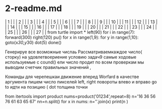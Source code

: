 # 2-readme.md
| 1 | |
| 2 | |
| 3 | |
| 4 | |
| 5 | |
| 6 | |
| 7 | |
| 8 | |
| 9 | |
| 10 | |
| 11 | |
| 12 | |
| 13 | |
| 14 | |
| 15 | |
| 16 | |
| 17 | |
| 18 | |
| 19 | |
| 20 | |
| 21 | |
| 22 | |
| 23 | |
| 24 | |
| 25 | |
| 26 | |
| 27 | |
from turtle import *
left(90)
for i in range(7):
    forward(300)
    right(120)
pu()
for x in range(1,9):
    for y in range(1,10):
        goto(x*30,y*30)
        dot(5)
done()

Генерируе все возможные числаь
Рассматриваемкаждое число( сторку) на удовлетвоериение условию задач9 самые ходовые используемые  с cound() 
ели число продит по всем проверкам мы выводим счетчик правильных значений , 

Команды для черепешкаи
  движение вперед Worfard в качестве аргумента пишем число пикселей 
  left, right  повороты влево и вправо
   go to  идти на позицию ( 
   dot толщина точки 
   
   from itertools import product
nums=product('01234',repeat=8)
n='16 36 56 76 61 63 65 67'
nn=n.split()
for x in nums:
    n=''.join(x)
    print(n )
   
